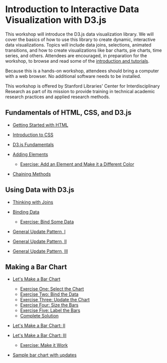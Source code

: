 # Introduction to Interactive Data Visualization with D3.js

This workshop will introduce the D3.js data visualization library. We will cover the basics of how to use this library to create dynamic, interactive data visualizations. Topics will include data joins, selections, animated transitions, and how to create visualizations like bar charts, pie charts, time series, and others. Attendees are encouraged, in preparation for the workshop, to browse and read some of the [introduction and tutorials](https://github.com/d3/d3/wiki).

Because this is a hands-on workshop, attendees should bring a computer with a web browser. No additional software needs to be installed.

This workshop is offered by Stanford Libraries' Center for Interdisciplinary Research as part of its mission to provide training in technical academic research practices and applied research methods.

## Fundamentals of HTML, CSS, and D3.js

* [Getting Started with HTML](https://developer.mozilla.org/en-US/docs/Learn/HTML/Introduction_to_HTML/Getting_started)

* [Introduction to CSS](https://developer.mozilla.org/en-US/docs/Learn/CSS/Introduction_to_CSS)

* [D3.js Fundamentals](http://alignedleft.com/tutorials/d3/fundamentals
)

* [Adding Elements](http://alignedleft.com/tutorials/d3/adding-elements)
  * [Exercise: Add an Element and Make it a Different Color](https://jsfiddle.net/mwidner/xgobmyzr/)

* [Chaining Methods](http://alignedleft.com/tutorials/d3/chaining-methods
)

## Using Data with D3.js

* [Thinking with Joins](https://bost.ocks.org/mike/join/)
* [Binding Data](http://alignedleft.com/tutorials/d3/binding-data)
  * [Exercise: Bind Some Data](https://jsfiddle.net/mwidner/jrw0hm5e/)

* [General Update Pattern, I](https://bl.ocks.org/mbostock/3808218)

* [General Update Pattern, II](https://bl.ocks.org/mbostock/3808221)

* [General Update Pattern, III](https://bl.ocks.org/mbostock/3808234)

## Making a Bar Chart

* [Let's Make a Bar Chart](https://bost.ocks.org/mike/bar/)
  * [Exercise One: Select the Chart](https://jsfiddle.net/mwidner/L86k12ew/)
  * [Exercise Two: Bind the Data](https://jsfiddle.net/mwidner/48nggje5/)
  * [Exercise Three: Update the Chart](https://jsfiddle.net/mwidner/6fk5n3oa/)
  * [Exercise Four: Size the Bars](https://jsfiddle.net/mwidner/qbw2orn3/)
  * [Exercise Five: Label the Bars](https://jsfiddle.net/mwidner/jvLaoq5t/)
  * [Complete Solution](https://jsfiddle.net/mwidner/50k6uajc/)

* [Let's Make a Bar Chart: II](https://bost.ocks.org/mike/bar/2/)

* [Let's Make a Bar Chart: III](https://bost.ocks.org/mike/bar/3/)
  * [Exercise: Make it Work](https://jsfiddle.net/mwidner/vos7a07x/)

* [Sample bar chart with updates](https://jsfiddle.net/mwidner/v9yc1ugf/)